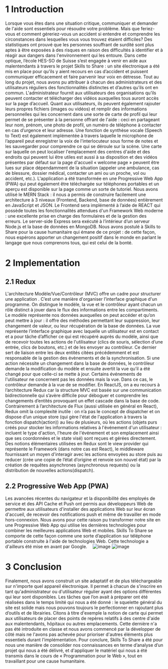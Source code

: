 # 1	Introduction

Lorsque vous êtes dans une situation critique, communiquer et demander de l'aide sont essentiels pour résoudre votre problème. Mais que feriez-vous et comment géreriez-vous un accident si entendre et comprendre les circonstances dans lesquelles vous vous trouvez étaient difficiles? Des statistiques ont prouvé que les personnes souffrant de surdité sont plus aptes à être exposées à des risques en raison des difficultés à identifier et à réagir aux dangers dans l'environnement qui les entoure.
Dans cette optique, l’école HES-SO de Suisse s’est engagée à venir en aide aux malentendants à travers le projet Skills to Share : un site électronique a été mis en place pour qu’ils y aient recours en cas d’accident et puissent communiquer efficacement et faire parvenir leur voix en détresse.
Tout au long du projet, nous avons pu attribuer à chacun des administrateurs et des utilisateurs réguliers des fonctionnalités distinctes et d’autres qu’ils ont en commun. L'administrateur fournit aux utilisateurs des organisations qu’ils peuvent contacter et télécharger des vidéos auxquelles tous auront accès sur la page d’accueil. Quant aux utilisateurs, ils peuvent également rajouter leurs propres fichiers (images ou vidéos) et remplir des informations personnelles qui les concernent dans une sorte de carte de profil qui leur permet de se présenter à la personne offrant de l'aide : ceci en partageant leur nom, prénom, une photo de profil, un numéro de téléphone à contacter en cas d’urgence et leur adresse. Une fonction de synthèse vocale (Speech to Text) est également implémentée à travers laquelle le microphone de l’appareil peut enregistrer la voix de l'interlocuteur sous forme de notes et les sauvegarder pour comprendre ce qui se déroule sur la scène. Une carte sur laquelle on peut localiser l'emplacement des centres d'aide et des endroits qui peuvent lui être utiles est aussi à sa disposition et des vidéos présentes par défaut sur la page d'accueil « welcome page » peuvent être lues sur place dépendamment de la situation (appeler une ambulance, cas de blessure, dossier médical, contacter un ami ou un proche, vol ou accident, etc.). L'application a été transformée en une Progressive Web App (PWA) qui peut également être téléchargée sur téléphones portables et un aperçu est disponible sur la page comme un sorte de tutoriel.
Nous avons utilisé le MERN Stack : il nous a permis de construire facilement une architecture à 3 niveaux (Frontend, Backend, base de données) entièrement en JavaScript et JSON. Le Frontend sera implémenté à l’aide de REACT qui possède toutes les fonctionnalités attendues d'un Framework Web moderne : une excellente prise en charge des formulaires et de la gestion des erreurs. Le server-side Express sera exécuté à l’intérieur d’un serveur Node.js et la base de données en MongoDB.
Nous avons postulé à Skills to Share pour la cause humanitaire qui émane de ce projet : de cette façon, nous espérons apporter un changement positif dans le monde en parlant le langage que nous comprenons tous, qui est celui de la bonté.

# 2	Implementation
## 2.1	Redux
L'architecture Modèle/Vue/Contrôleur (MVC) offre un cadre pour structurer une application . C’est une manière d'organiser l’interface graphique d'un programme. On distingue le modèle, la vue et le contrôleur ayant chacun un rôle distinct à jouer dans le flux des informations entre les compartiments.
Le modèle représente nos données auxquelles on peut accéder et qu’on peut mettre à jour : il offre des méthodes permettant leur suppression, leur changement de valeur, ou leur récupération de la base de données. La vue représente l’interface graphique avec laquelle un utilisateur est en contact et a pour tâche d’afficher ce qui est récupéré auprès du modèle, ainsi que de recevoir toutes les actions de l'utilisateur (clics de souris, sélection d’une entrée, clics de boutons, etc.) et de les envoyer au contrôleur. Ce dernier sert de liaison entre les deux entités citées précédemment et est responsable de la gestion des évènements et de la synchronisation. Si une action nécessite un changement dans la base de données, le contrôleur demande la modification du modèle et ensuite avertit la vue qu’il a été changé pour que celle-ci se mette à jour. Certains événements de l'utilisateur ne concernent pas les données mais la vue. Dans ce cas, le contrôleur demande à la vue de se modifier.
En ReactJS, on a eu recours à l’architecture Redux car la structure MVC est basée sur une communication bidirectionnelle qui s’avère difficile pour déboguer et comprendre les changements d’entités provoquant un effet cascade dans la base de code. Contrairement à l’architecture de Flux (aussi utilisée en général en React), Redux omit la complexité inutile : on n’a pas le concept de dispatcher et on dispose d’un unique store (qui gère l'état de l'application à travers la fonction dispatch(action)) au lieu de plusieurs, où les actions (objets purs créés pour stocker les informations relatives à l'événement d'un utilisateur : incluent le type d'action, l'heure de l'événement et son emplacement ainsi que ses coordonnées et le state visé) sont reçues et gérées directement.
Des notions élémentaires utilisées en Redux sont le view provider qui représente le Framework (dans notre cas est React), le middleware fournissant un moyen d'interagir avec les actions envoyées au store puis au reducer (crée une copie de l’état d’origine et renvoie son nouvel état) par la création de requêtes asynchrones  (asynchronous requests) ou la distribution de nouvelles actions(dispatch).

## 2.2	Progressive Web App (PWA)
Les avancées récentes du navigateur et la disponibilité des employés de service et des API Cache et Push ont permis aux développeurs Web de permettre aux utilisateurs d'installer des applications Web sur leur écran d'accueil, de recevoir des notifications push et même de travailler en mode hors-connexion. Nous avons pour cette raison pu transformer notre site en une Progressive Web App qui utilise les dernières technologies pour combiner les meilleures applications Web et mobiles. Skills To Share se comporte de cette façon comme une sorte d’application sur téléphone portable construite à l'aide de technologies Web. Cette technologie a d'ailleurs été mise en avant par Google.
 ![image](https://user-images.githubusercontent.com/88712232/148388995-bc0face1-0e5d-4ea1-8fe5-ae7805025c61.png)
![image](https://user-images.githubusercontent.com/88712232/148389048-cb4f5cde-fa39-4ee8-b4b3-0ddc35182e1d.png)

# 3	Conclusion
Finalement, nous avons construit un site adaptatif et de plus téléchargeable sur n'importe quel appareil électronique. Il permet à chacun de s'inscrire en tant qu'administrateur ou d'utilisateur régulier ayant des options différentes qui leur sont disponibles. Les tâches que l’on avait à préparer ont été réalisées dans le temps limité qui nous a été donné : le squelette général du site est solide mais nous pouvons toujours le perfectionner en rajoutant plus d’outils et de librairies.
Citons à titre d'exemple la notion de carte qui permet aux utilisateurs de placer des points de repères relatifs à des centre d'aide aux malentendants, hôpitaux ou autres emplacements. Cette dernière n'a pas été introduite en classe et nous avons commencé par la développer de côté mais ne l'avons pas achevée pour prioriser d'autres éléments plus essentiels durant l'implémentation.
Pour conclure, Skills To Share a été pour nous une manière de consolider nos connaissances en terme d’analyse d’un projet qui nous a été délivré, et d'appliquer le matériel qui nous a été transmis dans le cours de « Programmation pour le Web », tout en travaillant pour une cause humanitaire.
